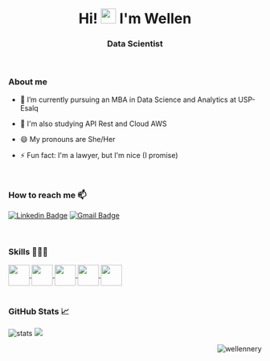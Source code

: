 <h1 align="center">Hi! <img src="https://raw.githubusercontent.com/kaueMarques/kaueMarques/master/hi.gif" width="30px"> I'm Wellen </h1>
<h3 align="center">Data Scientist</h3>

<div style="display: inline_block"><br> 

  <h3>About me</h3>
  
- 📒 I’m currently pursuing an MBA in Data Science and Analytics at USP-Esalq
  
- 📝 I'm also studying API Rest and Cloud AWS

- 😄 My pronouns are She/Her

- ⚡ Fun fact: I'm a lawyer, but I'm nice (I promise)


<div style="display: inline_block"><br> 

<p align="left"> 

<h3> How to reach me 📫 </h3>
</p>

[![Linkedin Badge](https://img.shields.io/badge/-Wellen_Nery-blue?style=flat-square&logo=Linkedin&logoColor=white&link=https://www.linkedin.com/in/wellennery/)](https://www.linkedin.com/in/wellennery/) 
[![Gmail Badge](https://img.shields.io/badge/-nerywellen@gmail.com-c14438?style=flat-square&logo=Gmail&logoColor=white&link=mailto:nerywellen@gmail.com)](mailto:nerywellen@gmail.com)

<p align="center">


</div> 

<div style="display: inline_block"><br> 

<h3> Skills 👩🏾‍💻</h3>
<a href= https://github.com/wellennery?tab=repositories&q=&type=&language=python&sort= > <img width ='42px' align= 'center'  src='https://images.vexels.com/media/users/3/166477/isolated/lists/9bb722f0e85ddbc1ce0f064534fd2311-icone-da-linguagem-de-programacao-python.png'> </a>
<a href= https://github.com/wellennery?tab=repositories&q=&type=&language=rlanguage&sort= > <img width ='42px' align= 'center' src='https://upload.wikimedia.org/wikipedia/commons/thumb/1/1b/R_logo.svg/1280px-R_logo.svg.png'> </a>
<a href= https://github.com/wellennery?tab=repositories&q=&type=&language=rlanguage&sort= > <img width ='42px' align= 'center' src='https://www.ambient-it.net/wp-content/uploads/2022/06/formation-power-query.png'> </a>
<a href= https://github.com/wellennery?tab=repositories&q=&type=&language=rlanguage&sort= > <img width ='42px' align= 'center' src='https://www.pngmart.com/files/23/Power-Bi-Logo-PNG-File.png'> </a>
<a href= https://github.com/wellennery?tab=repositories&q=&type=&language=rlanguage&sort= > <img width ='42px' align= 'center' src='https://www.svgrepo.com/show/375454/looker.svg'> </a>

<div style="display: inline_block"><br> 

<p align="left"> 

### GitHub Stats 📈
</p>
 
![stats](https://github-readme-stats.vercel.app/api?username=wellennery&show_icons=true&count_private=true&title_color=3796d6&text_color=b2d76c&icon_color=6562af&bg_color=00000000&hide=bg-color&hide_border=true)
 <img src="https://github-readme-stats.vercel.app/api/top-langs/?username=wellennery&&show_icons=true&count_private=true&title_color=3796d6&text_color=b2d76c&icon_color=6562af&bg_color=00000000&hide=bg-color&hide_border=true" />

</p>

</div> 

<p align="right"> <img src="https://komarev.com/ghpvc/?username=wellennery" alt="wellennery" /> </p>
